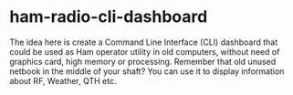 # ham-radio-cli-dashboard

The idea here is create a Command Line Interface (CLI) dashboard that could be used as Ham operator utility in old computers, without need of graphics card, high memory or processing. Remember that old unused netbook in the middle of your shaft? You can use it to display information about RF, Weather, QTH etc.
